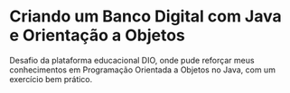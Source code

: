 # Criando um Banco Digital com Java e Orientação a Objetos
Desafio da plataforma educacional DIO, onde pude reforçar meus conhecimentos em Programação Orientada a Objetos no Java, com um exercício bem prático.